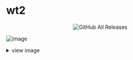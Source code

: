 # wt2
<p align="center">
<img alt="GitHub All Releases" src="https://img.shields.io/github/downloads/RaulS963/wt2/total">
</p>

![image](https://i.imgur.com/Hs4ceFU.jpeg)

<details>
  <summary>view image</summary>
  <p>
    <img alt="GitHub All Releases" src="https://img.shields.io/github/downloads/RaulS963/wt2/total">
  </p>
</details>
